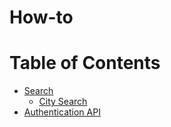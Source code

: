 # How-to

Table of Contents
=================

  * [Search](/Search)
    * [City Search](/Search/city-search.md)
  * [Authentication API](/How-to/auth-api/)
